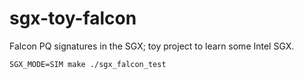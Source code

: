 # sgx-toy-falcon

Falcon PQ signatures in the SGX; toy project to learn some Intel SGX.

` SGX_MODE=SIM make
  ./sgx_falcon_test `
